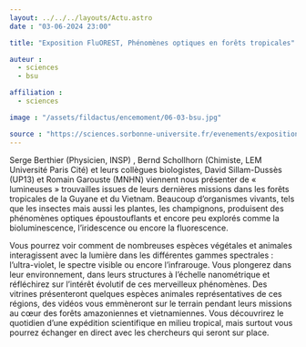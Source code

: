 ```yaml
---
layout: ../../../layouts/Actu.astro
date : "03-06-2024 23:00"

title: "Exposition FluOREST, Phénomènes optiques en forêts tropicales"

auteur :
  - sciences
  - bsu 

affiliation : 
  - sciences

image : "/assets/fildactus/encemoment/06-03-bsu.jpg"

source : "https://sciences.sorbonne-universite.fr/evenements/exposition-fluorest"
---
```


Serge Berthier (Physicien, INSP) , Bernd Schollhorn (Chimiste, LEM Université Paris Cité) et leurs collègues biologistes, David Sillam-Dussès (UP13) et Romain Garouste (MNHN) viennent nous présenter de « lumineuses » trouvailles issues de leurs dernières missions dans les forêts tropicales de la Guyane et du Vietnam. Beaucoup d’organismes vivants, tels que les insectes mais aussi les plantes, les champignons, produisent des phénomènes optiques époustouflants et encore peu explorés comme la bioluminescence, l’iridescence ou encore la fluorescence.

Vous pourrez voir comment de nombreuses espèces végétales et animales interagissent avec la lumière dans les différentes gammes spectrales : l’ultra-violet, le spectre visible ou encore l’infrarouge. Vous plongerez dans leur environnement, dans leurs structures à l’échelle nanométrique et réfléchirez sur l’intérêt évolutif de ces merveilleux phénomènes. Des vitrines présenteront quelques espèces animales représentatives de ces régions, des vidéos vous emmèneront sur le terrain pendant leurs missions au cœur des forêts amazoniennes et vietnamiennes. Vous découvrirez le quotidien d’une expédition scientifique en milieu tropical, mais surtout vous pourrez échanger en direct avec les chercheurs qui seront sur place.